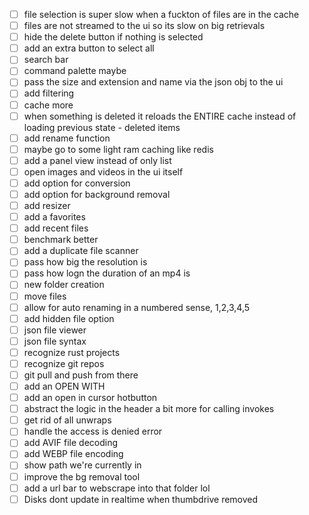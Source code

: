 - [ ] file selection is super slow when a fuckton of files are in the cache
- [ ] files are not streamed to the ui so its slow on big retrievals
- [ ] hide the delete button if nothing is selected
- [ ] add an extra button to select all
- [ ] search bar
- [ ] command palette maybe
- [ ] pass the size and extension and name via the json obj to the ui
- [ ] add filtering
- [ ] cache more
- [ ] when something is deleted it reloads the ENTIRE cache instead of loading previous state - deleted items
- [ ] add rename function
- [ ] maybe go to some light ram caching like redis
- [ ] add a panel view instead of only list
- [ ] open images and videos in the ui itself
- [ ] add option for conversion
- [ ] add option for background removal
- [ ] add resizer
- [ ] add a favorites
- [ ] add recent files
- [ ] benchmark better
- [ ] add a duplicate file scanner
- [ ] pass how big the resolution is 
- [ ] pass how logn the duration of an mp4 is
- [ ] new folder creation
- [ ] move files
- [ ] allow for auto renaming in a numbered sense, 1,2,3,4,5
- [ ] add hidden file option
- [ ] json file viewer
- [ ] json file syntax
- [ ] recognize rust projects 
- [ ] recognize git repos
- [ ] git pull and push from there
- [ ] add an OPEN WITH 
- [ ] add an open in cursor hotbutton
- [ ] abstract the logic in the header a bit more for calling invokes
- [ ] get rid of all unwraps
- [ ] handle the access is denied error
- [ ] add AVIF file decoding
- [ ] add WEBP file encoding
- [ ] show path we're currently in
- [ ] improve the bg removal tool
- [ ] add a url bar to webscrape into that folder lol
- [ ] Disks dont update in realtime when thumbdrive removed